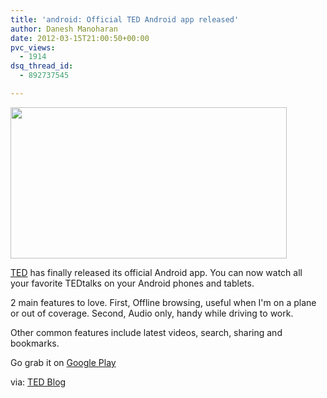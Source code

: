 ```yaml
---
title: 'android: Official TED Android app released'
author: Danesh Manoharan
date: 2012-03-15T21:00:50+00:00
pvc_views:
  - 1914
dsq_thread_id:
  - 892737545

---
```

[<img loading="lazy" class="alignnone size-full wp-image-2413" title="TED-Android-app" src="/wp-content/uploads/2012/03/TED-Android-app.png" alt="" width="442" height="242" />][1]

[TED][2] has finally released its official Android app. You can now watch all your favorite TEDtalks on your Android phones and tablets.

2 main features to love. First, Offline browsing, useful when I'm on a plane or out of coverage. Second, Audio only, handy while driving to work.

Other common features include latest videos, search, sharing and bookmarks.

Go grab it on [Google Play][3]

via: [TED Blog][4]

 [1]: /wp-content/uploads/2012/03/TED-Android-app.png
 [2]: http://www.ted.com/
 [3]: https://play.google.com/store/apps/details?id=com.ted.android
 [4]: http://blog.ted.com/2012/03/15/announcing-teds-new-android-app/
